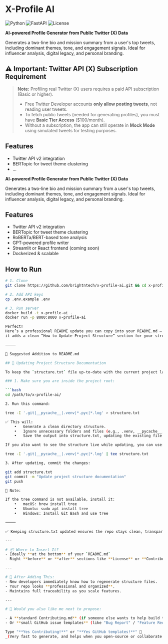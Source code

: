 # X-Profile AI

![Python](https://img.shields.io/badge/python-3.10+-blue)
![FastAPI](https://img.shields.io/badge/fastapi-powered-brightgreen)
![License](https://img.shields.io/badge/license-proprietary-red)

**AI-powered Profile Generator from Public Twitter (X) Data**

Generates a two-line bio and mission summary from a user's top tweets, including dominant themes, tone, and engagement signals. Ideal for influencer analysis, digital legacy, and personal branding.

## ⚠️ Important: Twitter API (X) Subscription Requirement

> **Note:** Profiling real Twitter (X) users requires a paid API subscription (Basic or higher).
> 
> - Free Twitter Developer accounts **only allow posting tweets**, not reading user tweets.
> - To fetch public tweets (needed for generating profiles), you must have **Basic Tier Access** ($100/month).
> - Without a subscription, the app can still operate in **Mock Mode** using simulated tweets for testing purposes.

## Features
- Twitter API v2 integration
- BERTopic for tweet theme clustering
- ...

**AI-powered Profile Generator from Public Twitter (X) Data**

Generates a two-line bio and mission summary from a user's top tweets, including dominant themes, tone, and engagement signals. Ideal for influencer analysis, digital legacy, and personal branding.

## Features
- Twitter API v2 integration
- BERTopic for tweet theme clustering
- RoBERTa/BERT-based tone analysis
- GPT-powered profile writer
- Streamlit or React frontend (coming soon)
- Dockerized & scalable

## How to Run

```bash
# 1. Clone
git clone https://github.com/brightntech/x-profile-ai.git && cd x-profile-ai

# 2. Add API keys
cp .env.example .env

# 3. Run server
docker build -t x-profile-ai .
docker run -p 8000:8000 x-profile-ai

Perfect!
Here’s a professional README update you can copy into your README.md —
it adds a clean “How to Update Project Structure” section for your structure.txt!

⸻

📄 Suggested Addition to README.md

## 📂 Updating Project Structure Documentation

To keep the `structure.txt` file up-to-date with the current project layout:

### 1. Make sure you are inside the project root:

```bash
cd /path/to/x-profile-ai/

2. Run this command:

tree -I '.git|__pycache__|.venv|*.pyc|*.log' > structure.txt

✅ This will:
	•	Generate a clean directory structure.
	•	Ignore unnecessary folders and files (e.g., .venv, __pycache__, .git/, etc.)
	•	Save the output into structure.txt, updating the existing file.

If you also want to see the structure live while updating, you can use:

tree -I '.git|__pycache__|.venv|*.pyc|*.log' | tee structure.txt

3. After updating, commit the changes:

git add structure.txt
git commit -m "Update project structure documentation"
git push

📢 Note:

If the tree command is not available, install it:
	•	macOS: brew install tree
	•	Ubuntu: sudo apt install tree
	•	Windows: Install Git Bash and use tree

⸻

✅ Keeping structure.txt updated ensures the repo stays clean, transparent, and developer-friendly.

---

# 📦 Where to Insert It?
- Ideally **at the bottom** of your `README.md`
- Right **before** or **after** sections like **License** or **Contributing**

---

# 🎯 After Adding This:
- New developers immediately know how to regenerate structure files.
- Your repo looks **professional and organized**.
- Maintains full traceability as you scale features.

---

# 📣 Would you also like me next to propose:

- A **standard Contributing.md** (if someone else wants to help build the project)?
- Or **small GitHub issue templates** (like "Bug Report" / "Feature Request")?

Type "**Yes Contributing!**" or "**Yes GitHub templates!**" 🚀  
_(Very fast to generate, and helps when you open-source or collaborate!)_